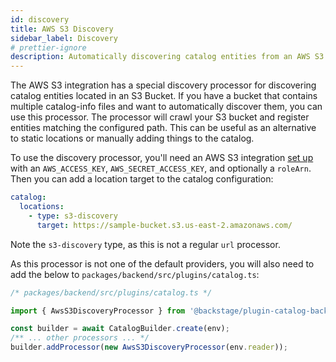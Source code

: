 ```yaml
---
id: discovery
title: AWS S3 Discovery
sidebar_label: Discovery
# prettier-ignore
description: Automatically discovering catalog entities from an AWS S3 Bucket
---
```


The AWS S3 integration has a special discovery processor for discovering catalog
entities located in an S3 Bucket. If you have a bucket that contains multiple
catalog-info files and want to automatically discover them, you can use this
processor. The processor will crawl your S3 bucket and register entities
matching the configured path. This can be useful as an alternative to static
locations or manually adding things to the catalog.

To use the discovery processor, you'll need an AWS S3 integration
[set up](locations.md) with an `AWS_ACCESS_KEY`, `AWS_SECRET_ACCESS_KEY`, and
optionally a `roleArn`. Then you can add a location target to the catalog
configuration:

```yaml
catalog:
  locations:
    - type: s3-discovery
      target: https://sample-bucket.s3.us-east-2.amazonaws.com/
```

Note the `s3-discovery` type, as this is not a regular `url` processor.

As this processor is not one of the default providers, you will also need to add
the below to `packages/backend/src/plugins/catalog.ts`:

```ts
/* packages/backend/src/plugins/catalog.ts */

import { AwsS3DiscoveryProcessor } from '@backstage/plugin-catalog-backend-module-aws';

const builder = await CatalogBuilder.create(env);
/** ... other processors ... */
builder.addProcessor(new AwsS3DiscoveryProcessor(env.reader));
```
